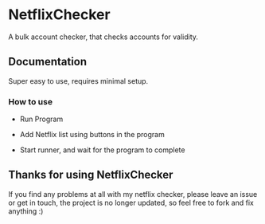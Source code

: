 # NetflixChecker
A bulk account checker, that checks accounts for validity.

## Documentation

Super easy to use, requires minimal setup.

### How to use

* Run Program

* Add Netflix list using buttons in the program

* Start runner, and wait for the program to complete

## Thanks for using NetflixChecker

If you find any problems at all with my netflix checker, please leave an issue or get in touch, the project is no longer updated, so feel free to fork and fix anything :)
